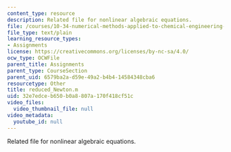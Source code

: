 ```yaml
---
content_type: resource
description: Related file for nonlinear algebraic equations.
file: /courses/10-34-numerical-methods-applied-to-chemical-engineering-fall-2005/32e7edceb650b0a8807a170f418cf51c_reduced_Newton.m
file_type: text/plain
learning_resource_types:
- Assignments
license: https://creativecommons.org/licenses/by-nc-sa/4.0/
ocw_type: OCWFile
parent_title: Assignments
parent_type: CourseSection
parent_uid: 6579ba2a-d59e-49a2-b4b4-14584348cba6
resourcetype: Other
title: reduced_Newton.m
uid: 32e7edce-b650-b0a8-807a-170f418cf51c
video_files:
  video_thumbnail_file: null
video_metadata:
  youtube_id: null
---
```

Related file for nonlinear algebraic equations.